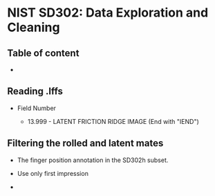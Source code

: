 # NIST SD302: Data Exploration and Cleaning

## Table of content

- 


## Reading .lffs

- Field Number

    - 13.999 - LATENT FRICTION RIDGE IMAGE (End with "IEND")

## Filtering the rolled and latent mates

- The finger position annotation in the SD302h subset.

- Use only first impression

- 
